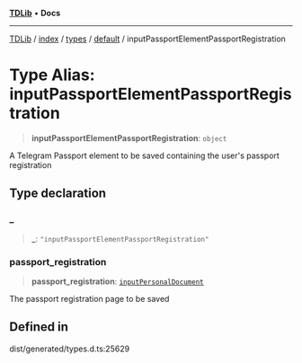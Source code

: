 [**TDLib**](../../../../../../README.md) • **Docs**

***

[TDLib](../../../../../../modules.md) / [index](../../../../../README.md) / [types](../../../README.md) / [default](../README.md) / inputPassportElementPassportRegistration

# Type Alias: inputPassportElementPassportRegistration

> **inputPassportElementPassportRegistration**: `object`

A Telegram Passport element to be saved containing the user's passport registration

## Type declaration

### \_

> **\_**: `"inputPassportElementPassportRegistration"`

### passport\_registration

> **passport\_registration**: [`inputPersonalDocument`](inputPersonalDocument.md)

The passport registration page to be saved

## Defined in

dist/generated/types.d.ts:25629
